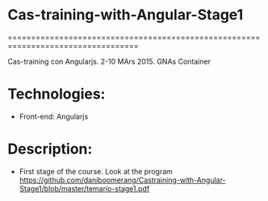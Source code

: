 # Cas-training-with-Angular-Stage1
==================================================================================

Cas-training con Angularjs. 2-10 MArs 2015. GNAs Container


# Technologies:

 * Front-end: Angularjs

# Description:

 * First stage of the course. Look at the program https://github.com/daniboomerang/Castraining-with-Angular-Stage1/blob/master/temario-stage1.pdf

